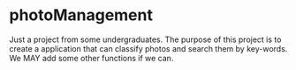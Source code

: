 # photoManagement
Just a project from some undergraduates. The purpose of this project is to create a application that can classify photos and search them by key-words. We MAY add some other functions if we can.
